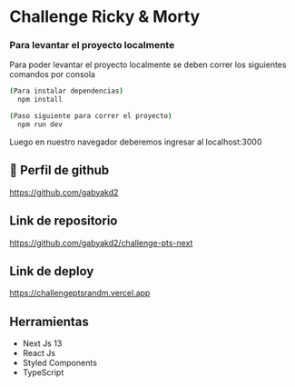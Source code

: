 # Challenge Ricky & Morty



### Para levantar el proyecto localmente

Para poder levantar el proyecto localmente se deben correr los siguientes comandos por consola

```bash
(Para instalar dependencias)
  npm install

(Paso siguiente para correr el proyecto)
  npm run dev
```

Luego en nuestro navegador deberemos ingresar al localhost:3000

    
## 🚀 Perfil de github
https://github.com/gabyakd2

## Link de repositorio
https://github.com/gabyakd2/challenge-pts-next

## Link de deploy
https://challengeptsrandm.vercel.app



## Herramientas

- Next Js 13
- React Js
- Styled Components
- TypeScript

